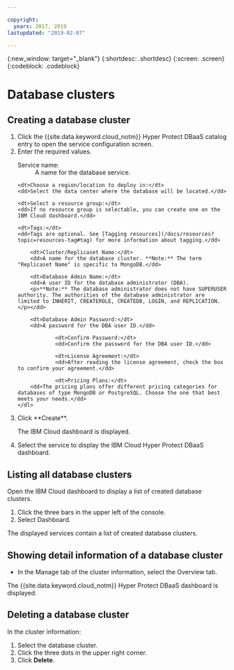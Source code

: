 ```yaml
---

copyright:
  years: 2017, 2019
lastupdated: "2019-02-07"

---
```


{:new_window: target="_blank"}
{:shortdesc: .shortdesc}
{:screen: .screen}
{:codeblock: .codeblock}


# Database clusters

## Creating a database cluster

<ol>
<li>Click the {{site.data.keyword.cloud_notm}} Hyper Protect DBaaS catalog entry to open the service configuration screen.</li>
<li>Enter the required values.
	<dl>
		<dt>Service name:</dt>
		<dd>A name for the database service.</dd>

    <dt>Choose a region/location to deploy in:</dt>
    <dd>Select the data center where the database will be located.</dd>

    <dt>Select a resource group:</dt>
    <dd>If no resource group is selectable, you can create one on the IBM Cloud dashboard.</dd>
    
    <dt>Tags:</dt>
    <dd>Tags are optional. See [Tagging resources](/docs/resources?topic=resources-tag#tag) for more information about tagging.</dd>

		<dt>Cluster/Replicaset Name:</dt>
		<dd>A name for the database cluster. **Note:** The term "Replicaset Name" is specific to MongoDB.</dd>

		<dt>Database Admin Name:</dt>
		<dd>A user ID for the database administrator (DBA).
		<p>**Note:** The database administrator does not have SUPERUSER authority. The authorities of the database administrator are limited to INHERIT, CREATEROLE, CREATEDB, LOGIN, and REPLICATION.</p></dd>

		<dt>Database Admin Password:</dt>
		<dd>A password for the DBA user ID.</dd>

                <dt>Confirm Password:</dt>
                <dd>Confirm the password for the DBA user ID.</dd>

                <dt>License Agreement:</dt>
                <dd>After reading the license agreement, check the box to confirm your agreement.</dd>

                <dt>Pricing Plans:</dt>
		<dd>The pricing plans offer different pricing categories for databases of type MongoDB or PostgreSQL. Choose the one that best meets your needs.</dd>
	</dl>

</li>
<li>Click **Create**.

<p>The IBM Cloud dashboard is displayed.</p></li>

<li>Select the service to display the IBM Cloud Hyper Protect DBaaS dashboard.</li>
</ol>

## Listing all database clusters

Open the IBM Cloud dashboard to display a list of created database clusters.

<ol>
<li>Click the three bars in the upper left of the console.</li>
<li>Select Dashboard.</li>
</ol>

The displayed services contain a list of created database clusters.

## Showing detail information of a database cluster

* In the Manage tab of the cluster information, select the Overview tab.

The {{site.data.keyword.cloud_notm}} Hyper Protect DBaaS dashboard is displayed.

## Deleting a database cluster

In the cluster information:
1. Select the database cluster.
2. Click the three dots in the upper right corner.
3. Click **Delete**.
